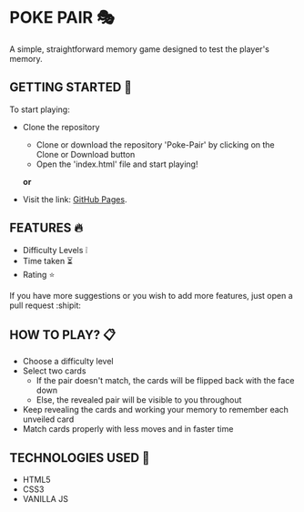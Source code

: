 # POKE PAIR :performing_arts:
A simple, straightforward memory game designed to test the player's memory.

## GETTING STARTED :pencil:
To start playing:
  - Clone the repository 
    - Clone or download the repository 'Poke-Pair' by clicking on the Clone or Download button
    - Open the 'index.html' file and start playing!
    
    **or**
  - Visit the link: [GitHub Pages](https://pages.github.com/).

## FEATURES :fire:
- Difficulty Levels :grey_exclamation:
- Time taken :hourglass_flowing_sand:
- Rating :star:	

If you have more suggestions or you wish to add more features, just open a pull request :shipit:

## HOW TO PLAY? :clipboard:
- Choose a difficulty level
- Select two cards
  - If the pair doesn't match, the cards will be flipped back with the face down
  - Else, the revealed pair will be visible to you throughout
- Keep revealing the cards and working your memory to remember each unveiled card
- Match cards properly with less moves and in faster time

## TECHNOLOGIES USED :speech_balloon:
- HTML5
- CSS3
- VANILLA JS
